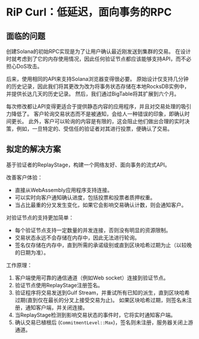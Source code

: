 # RiP Curl：低延迟，面向事务的RPC

## 面临的问题

创建Solana的初始RPC实现是为了让用户确认最近刚发送到集群的交易。 在设计时就考虑到了它的内存使用情况，因此任何验证节点都应该能够支持API，而不必担心DoS攻击。

后来，使用相同的API来支持Solana浏览器变得很必要。 原始设计仅支持几分钟的历史记录，因此我们将其更改为改为将事务状态存储在本地RocksDB实例中，并提供长达几天的历史记录。 然后，我们通过BigTable将其扩展到六个月。

每次修改都让API变得更适合于提供静态内容的应用程序，并且对交易处理的吸引力降低了。 客户轮询交易状态而不是被通知，会给人一种错误的印象，即确认时间更长。 此外，客户可以轮询的内容是有限的，这会阻止他们做出合理的实时决策，例如，一旦特定的、受信任的验证者对其进行投票，便确认了交易。

## 拟定的解决方案

基于验证者的ReplayStage，构建一个网络友好、面向事务的流式API。

改善客户体验：

* 直接从WebAssembly应用程序支持连接。
* 可以实时向客户通知确认进度，包括投票和投票者质押权重。
* 当占比最重的分叉发生变化，如果它会影响交易确认计数，则会通知客户。

对验证节点的支持更加简单：

* 每个验证节点支持一定数量的并发连接，否则没有明显的资源限制。
* 交易状态永远不会存储在内存中，因此无法进行轮询。
* 签名仅存储在内存中，直到所需的承诺级别或直到区块哈希过期为止（以较晚的日期为准）。

工作原理：

1. 客户端使用可靠的通信通道（例如Web socket）连接到验证节点。
2. 验证节点使用ReplayStage注册签名。
3. 验证程序将交易发送到Gulf Stream，并重试所有已知的派生，直到区块哈希过期(直到仅在最长的分叉上接受交易为止)。 如果区块哈希过期，则签名未注册，通知客户端，并关闭连接。
4. 当ReplayStage检测到影响交易状态的事件时，它将实时通知客户端。
5. 确认交易已植根后 (`CommitmentLevel::Max`)，签名则未注册，服务器关闭上游通道。
